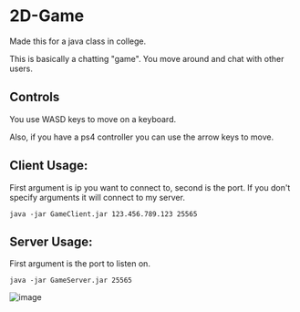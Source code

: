 # 2D-Game
Made this for a java class in college.

This is basically a chatting "game". You move around and chat with other users.

## Controls
You use WASD keys to move on a keyboard.

Also, if you have a ps4 controller you can use the arrow keys to move.

## Client Usage:
First argument is ip you want to connect to, second is the port.
If you don't specify arguments it will connect to my server.

```java -jar GameClient.jar 123.456.789.123 25565```

## Server Usage:
First argument is the port to listen on.

```java -jar GameServer.jar 25565```

![image](https://user-images.githubusercontent.com/5741581/163100622-548dc582-d7d9-4c2a-ae3d-e048b0e6e10f.png)
